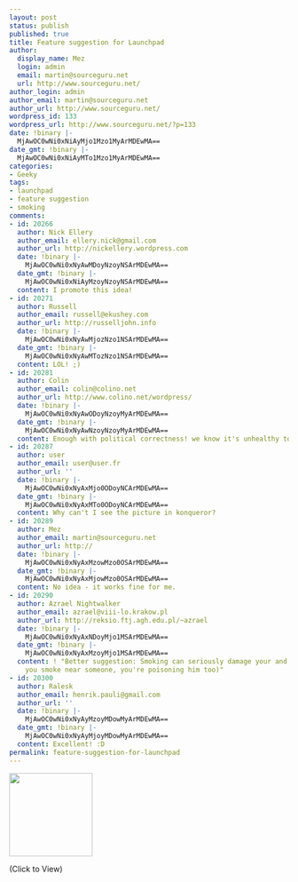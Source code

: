 ```yaml
---
layout: post
status: publish
published: true
title: Feature suggestion for Launchpad
author:
  display_name: Mez
  login: admin
  email: martin@sourceguru.net
  url: http://www.sourceguru.net/
author_login: admin
author_email: martin@sourceguru.net
author_url: http://www.sourceguru.net/
wordpress_id: 133
wordpress_url: http://www.sourceguru.net/?p=133
date: !binary |-
  MjAwOC0wNi0xNiAyMjo1Mzo1MyArMDEwMA==
date_gmt: !binary |-
  MjAwOC0wNi0xNiAyMTo1Mzo1MyArMDEwMA==
categories:
- Geeky
tags:
- launchpad
- feature suggestion
- smoking
comments:
- id: 20266
  author: Nick Ellery
  author_email: ellery.nick@gmail.com
  author_url: http://nickellery.wordpress.com
  date: !binary |-
    MjAwOC0wNi0xNyAwMDoyNzoyNSArMDEwMA==
  date_gmt: !binary |-
    MjAwOC0wNi0xNiAyMzoyNzoyNSArMDEwMA==
  content: I promote this idea!
- id: 20271
  author: Russell
  author_email: russell@ekushey.com
  author_url: http://russelljohn.info
  date: !binary |-
    MjAwOC0wNi0xNyAwMjozNzo1NSArMDEwMA==
  date_gmt: !binary |-
    MjAwOC0wNi0xNyAwMTozNzo1NSArMDEwMA==
  content: LOL! ;)
- id: 20281
  author: Colin
  author_email: colin@colino.net
  author_url: http://www.colino.net/wordpress/
  date: !binary |-
    MjAwOC0wNi0xNyAwODoyNzoyMyArMDEwMA==
  date_gmt: !binary |-
    MjAwOC0wNi0xNyAwNzoyNzoyMyArMDEwMA==
  content: Enough with political correctness! we know it's unhealthy to smoke! ;)
- id: 20287
  author: user
  author_email: user@user.fr
  author_url: ''
  date: !binary |-
    MjAwOC0wNi0xNyAxMjo0ODoyNCArMDEwMA==
  date_gmt: !binary |-
    MjAwOC0wNi0xNyAxMTo0ODoyNCArMDEwMA==
  content: Why can't I see the picture in konqueror?
- id: 20289
  author: Mez
  author_email: martin@sourceguru.net
  author_url: http://
  date: !binary |-
    MjAwOC0wNi0xNyAxMzowMzo0OSArMDEwMA==
  date_gmt: !binary |-
    MjAwOC0wNi0xNyAxMjowMzo0OSArMDEwMA==
  content: No idea - it works fine for me.
- id: 20290
  author: Azrael Nightwalker
  author_email: azrael@viii-lo.krakow.pl
  author_url: http://reksio.ftj.agh.edu.pl/~azrael
  date: !binary |-
    MjAwOC0wNi0xNyAxNDoyMjo1MSArMDEwMA==
  date_gmt: !binary |-
    MjAwOC0wNi0xNyAxMzoyMjo1MSArMDEwMA==
  content: ! "Better suggestion: Smoking can seriously damage your and others' health.\r\n(if
    you smoke near someone, you're poisoning him too)"
- id: 20300
  author: Ralesk
  author_email: henrik.pauli@gmail.com
  author_url: ''
  date: !binary |-
    MjAwOC0wNi0xNyAyMzoyMDowMyArMDEwMA==
  date_gmt: !binary |-
    MjAwOC0wNi0xNyAyMjoyMDowMyArMDEwMA==
  content: Excellent! :D
permalink: feature-suggestion-for-launchpad
---
```

<p style="text-align: left;"><a href="http://www.sourceguru.net/wp-content/uploads/2008/06/smokin.jpg"><img class="aligncenter size-thumbnail wp-image-134" title="smokin" src="http://www.sourceguru.net/wp-content/uploads/2008/06/smokin-150x150.jpg" alt="" width="150" height="150" /></a></p>
<p style="text-align: left;">(Click to View)</p>
